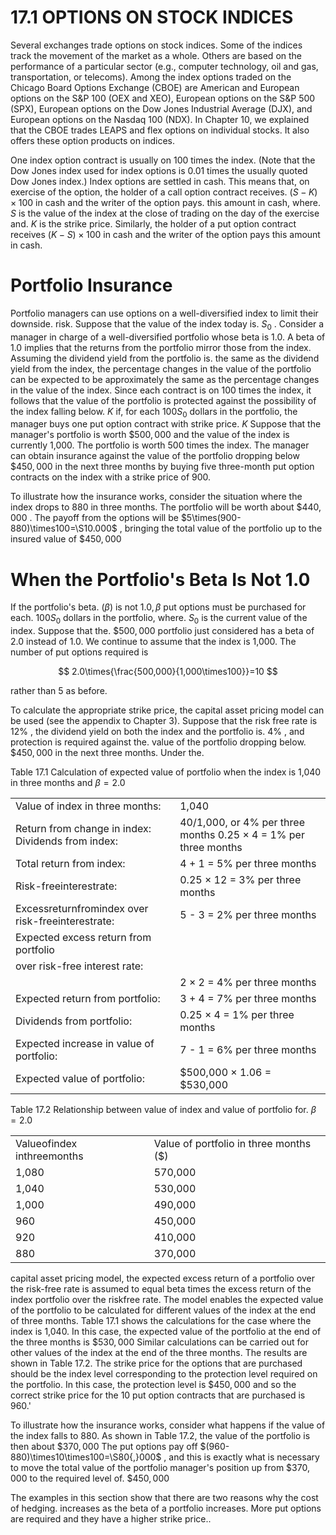 # 17.1 OPTIONS ON STOCK INDICES  

Several exchanges trade options on stock indices. Some of the indices track the movement of the market as a whole. Others are based on the performance of a particular sector (e.g., computer technology, oil and gas, transportation, or telecoms). Among the index options traded on the Chicago Board Options Exchange (CBOE) are American and European options on the S&P 100 (OEX and XEO), European options on the S&P 500 (SPX), European options on the Dow Jones Industrial Average (DJX), and European options on the Nasdaq 100 (NDX). In Chapter 10, we explained that the CBOE trades LEAPS and flex options on individual stocks. It also offers these option products on indices.  

One index option contract is usually on 100 times the index. (Note that the Dow Jones index used for index options is 0.01 times the usually quoted Dow Jones index.) Index options are settled in cash. This means that, on exercise of the option, the holder of a call option contract receives. $(S-K)\times100$ in cash and the writer of the option pays. this amount in cash, where. $S$ is the value of the index at the close of trading on the day of the exercise and. $K$ is the strike price. Similarly, the holder of a put option contract receives $(K-S)\times100$ in cash and the writer of the option pays this amount in cash.  

# Portfolio Insurance  

Portfolio managers can use options on a well-diversified index to limit their downside. risk. Suppose that the value of the index today is. $S_{0}$ . Consider a manager in charge of a well-diversified portfolio whose beta is 1.0. A beta of 1.0 implies that the returns from the portfolio mirror those from the index. Assuming the dividend yield from the portfolio is. the same as the dividend yield from the index, the percentage changes in the value of the portfolio can be expected to be approximately the same as the percentage changes in the value of the index. Since each contract is on 100 times the index, it follows that the value of the portfolio is protected against the possibility of the index falling below. $K$ if, for each $100S_{0}$ dollars in the portfolio, the manager buys one put option contract with strike price. $K$ Suppose that the manager's portfolio is worth $\$500,000$ and the value of the index is currently 1,000. The portfolio is worth 500 times the index. The manager can obtain insurance against the value of the portfolio dropping below $\$450,000$ in the next three months by buying five three-month put option contracts on the index with a strike price of 900.  

To illustrate how the insurance works, consider the situation where the index drops to 880 in three months. The portfolio will be worth about $\$440,000$ . The payoff from the options will be $5\times(900-880)\times100=\S10.000$ , bringing the total value of the portfolio up to the insured value of $\$450,000$  

# When the Portfolio's Beta Is Not 1.0  

If the portfolio's beta. $(\beta)$ is not $1.0,\beta$ put options must be purchased for each. $100S_{0}$ dollars in the portfolio, where. $S_{0}$ is the current value of the index. Suppose that the. $\$500,000$ portfolio just considered has a beta of 2.0 instead of 1.0. We continue to assume that the index is 1,000. The number of put options required is  

$$
2.0\times{\frac{500,000}{1,000\times100}}=10
$$  

rather than 5 as before.  

To calculate the appropriate strike price, the capital asset pricing model can be used (see the appendix to Chapter 3). Suppose that the risk free rate is $12\%$ , the dividend yield on both the index and the portfolio is. $4\%$ , and protection is required against the. value of the portfolio dropping below. $\$450,000$ in the next three months. Under the.  

Table 17.1  Calculation of expected value of portfolio when the index is 1,040 in three months and $\beta=2.0$   


<html><body><table><tr><td>Value of index in three months:</td><td>1,040</td></tr><tr><td>Return from change in index: Dividends from index:</td><td>40/1,000, or 4% per three months 0.25 × 4 = 1% per three months</td></tr><tr><td>Total return from index:</td><td>4 + 1 = 5% per three months</td></tr><tr><td>Risk-freeinterestrate:</td><td>0.25 × 12 = 3% per three months</td></tr><tr><td>Excessreturnfromindex over risk-freeinterestrate:</td><td>5 - 3 = 2% per three months</td></tr><tr><td>Expected excess return from portfolio</td><td></td></tr><tr><td>over risk-free interest rate:</td><td></td></tr><tr><td></td><td>2 × 2 = 4% per three months</td></tr><tr><td>Expected return from portfolio:</td><td>3 + 4 = 7% per three months</td></tr><tr><td>Dividends from portfolio:</td><td>0.25 × 4 = 1% per three months</td></tr><tr><td>Expected increase in value of portfolio:</td><td>7 - 1 = 6% per three months</td></tr><tr><td>Expected value of portfolio:</td><td>$500,000 × 1.06 = $530,000</td></tr></table></body></html>  

Table 17.2 Relationship between value of index and value of portfolio for. $\beta=2.0$   


<html><body><table><tr><td>Valueofindex inthreemonths</td><td>Value of portfolio in three months ($)</td></tr><tr><td>1,080</td><td>570,000</td></tr><tr><td>1,040</td><td>530,000</td></tr><tr><td>1,000</td><td>490,000</td></tr><tr><td>960</td><td>450,000</td></tr><tr><td>920</td><td>410,000</td></tr><tr><td>880</td><td>370,000</td></tr></table></body></html>  

capital asset pricing model, the expected excess return of a portfolio over the risk-free rate is assumed to equal beta times the excess return of the index portfolio over the riskfree rate. The model enables the expected value of the portfolio to be calculated for different values of the index at the end of three months. Table 17.1 shows the calculations for the case where the index is 1,040. In this case, the expected value of the portfolio at the end of the three months is $\$530,000$ Similar calculations can be carried out for other values of the index at the end of the three months. The results are shown in Table 17.2. The strike price for the options that are purchased should be the index level corresponding to the protection level required on the portfolio. In this case, the protection level is $\$450,000$ and so the correct strike price for the 10 put option contracts that are purchased is 960.'  

To illustrate how the insurance works, consider what happens if the value of the index falls to 880. As shown in Table 17.2, the value of the portfolio is then about $\$370,000$ The put options pay off $(960-880)\times10\times100=\S80{,}000$ , and this is exactly what is necessary to move the total value of the portfolio manager's position up from $\$370,000$ to the required level of. $\$450,000$  

The examples in this section show that there are two reasons why the cost of hedging. increases as the beta of a portfolio increases. More put options are required and they have a higher strike price..  
